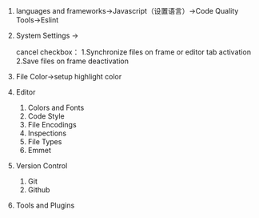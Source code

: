 1. languages and frameworks->Javascript（设置语言）->Code Quality Tools->Eslint

2. System Settings -> 

    cancel checkbox：
        1.Synchronize files on frame or editor tab activation
        2.Save files on frame deactivation
         
3. File Color->setup highlight color

4. Editor

    1. Colors and Fonts 
    2. Code Style
    3. File Encodings
    4. Inspections
    5. File Types 
    6. Emmet 
    
5. Version Control
    
    1. Git
    2. Github
    
6. Tools and Plugins    
    
    
    